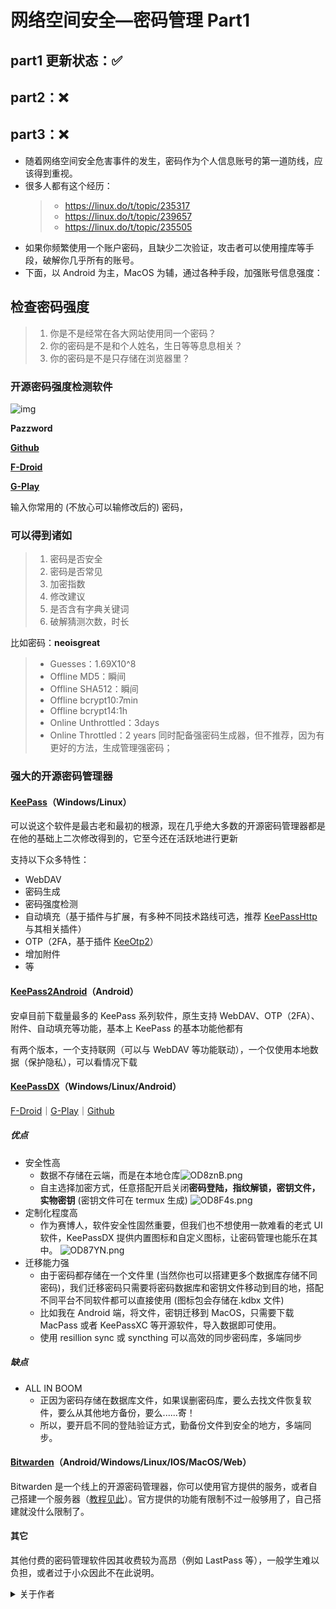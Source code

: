# **网络空间安全—密码管理 Part1**

## part1 更新状态：✅

## part2：❌

## part3：❌

- 随着网络空间安全危害事件的发生，密码作为个人信息账号的第一道防线，应该得到重视。
- 很多人都有这个经历：
  > - <https://linux.do/t/topic/235317>
  > - <https://linux.do/t/topic/239657>
  > - <https://linux.do/t/topic/235505>
- 如果你频繁使用一个账户密码，且缺少二次验证，攻击者可以使用撞库等手段，破解你几乎所有的账号。
- 下面，以 Android 为主，MacOS 为辅，通过各种手段，加强账号信息强度：

## 检查密码强度

> 1. 你是不是经常在各大网站使用同一个密码？
> 2. 你的密码是不是和个人姓名，生日等等息息相关？
> 3. 你的密码是不是只存储在浏览器里？

### 开源密码强度检测软件

![img](https://f-droid.org/repo/com.cyb3rko.pazzword/en-US/icon_4TlGVCx28WCvT9UWJJd3LIJnGxbG0XnQgrMEhJKROYc=.png)

**Pazzword**

[**Github**](https://github.com/cyb3rko/pazzword)

[**F-Droid**](https://f-droid.org/zh_Hant/packages/com.cyb3rko.pazzword/index.html)

[**G-Play**](https://play.google.com/store/apps/details?id=com.cyb3rko.pazzword&hl=zh)

输入你常用的 (不放心可以输修改后的) 密码，

### 可以得到诸如

> 1. 密码是否安全
> 2. 密码是否常见
> 3. 加密指数
> 4. 修改建议
> 5. 是否含有字典关键词
> 6. 破解猜测次数，时长

比如密码：**neoisgreat**

> - Guesses：1.69X10^8
> - Offline MD5：瞬间
> - Offline SHA512：瞬间
> - Offline bcrypt10:7min
> - Offline bcrypt14:1h
> - Online Unthrottled：3days
> - Online Throttled：2 years
>   同时配备强密码生成器，但不推荐，因为有更好的方法，生成管理强密码；

### 强大的开源密码管理器

#### [KeePass](https://keepass.info/)（Windows/Linux）

可以说这个软件是最古老和最初的根源，现在几乎绝大多数的开源密码管理器都是在他的基础上二次修改得到的，它至今还在活跃地进行更新

支持以下众多特性：

- WebDAV
- 密码生成
- 密码强度检测
- 自动填充（基于插件与扩展，有多种不同技术路线可选，推荐 [KeePassHttp](https://keepass.info/plugins.html#keepasshttp) 与其相关插件）
- OTP（2FA，基于插件 [KeeOtp2](https://keepass.info/plugins.html#keeotp)）
- 增加附件
- 等

#### [KeePass2Android](https://github.com/PhilippC/keepass2android)（Android）

安卓目前下载量最多的 KeePass 系列软件，原生支持 WebDAV、OTP（2FA）、附件、自动填充等功能，基本上 KeePass 的基本功能他都有

有两个版本，一个支持联网（可以与 WebDAV 等功能联动），一个仅使用本地数据（保护隐私），可以看情况下载

#### [KeePassDX](https://github.com/Kunzisoft/KeePassDX)（Windows/Linux/Android）

[F-Droid](https://f-droid.org/packages/com.kunzisoft.keepass.libre/)｜[G-Play](https://play.google.com/store/apps/details?id=com.kunzisoft.keepass.free)｜[Github](https://github.com/Kunzisoft/KeePassDX/releases)

##### 优点

- 安全性高
  - 数据不存储在云端，而是在本地仓库![OD8znB.png](https://ooo.0x0.ooo/2024/10/26/OD8znB.png)
  - 自主选择加密方式，任意搭配开启关闭**密码登陆，指纹解锁，密钥文件，实物密钥**
    (密钥文件可在 termux 生成)
    ![OD8F4s.png](https://ooo.0x0.ooo/2024/10/26/OD8F4s.png)
- 定制化程度高
  - 作为赛博人，软件安全性固然重要，但我们也不想使用一款难看的老式 UI 软件，KeePassDX 提供内置图标和自定义图标，让密码管理也能乐在其中。
    ![OD87YN.png](https://ooo.0x0.ooo/2024/10/26/OD87YN.png)
- 迁移能力强
  - 由于密码都存储在一个文件里 (当然你也可以搭建更多个数据库存储不同密码)，我们迁移密码只需要将密码数据库和密钥文件移动到目的地，搭配不同平台不同软件都可以直接使用 (图标包会存储在.kdbx 文件)
  - 比如我在 Android 端，将文件，密钥迁移到 MacOS，只需要下载 MacPass 或者 KeePassXC 等开源软件，导入数据即可使用。
  - 使用 resillion sync 或 syncthing 可以高效的同步密码库，多端同步

##### 缺点

- ALL IN BOOM
  - 正因为密码存储在数据库文件，如果误删密码库，要么去找文件恢复软件，要么从其他地方备份，要么......寄！
  - 所以，要开启不同的登陆验证方式，勤备份文件到安全的地方，多端同步。

#### [Bitwarden](https://bitwarden.com/)（Android/Windows/Linux/IOS/MacOS/Web）

Bitwarden 是一个线上的开源密码管理器，你可以使用官方提供的服务，或者自己搭建一个服务器（[教程见此](https://www.iplaysoft.com/bitwarden-self-host.html)）。官方提供的功能有限制不过一般够用了，自己搭建就没什么限制了。

#### 其它

其他付费的密码管理软件因其收费较为高昂（例如 LastPass 等），一般学生难以负担，或者过于小众因此不在此说明。

<details>
<summary>关于作者</summary>

> 文章地址：
>
> - Linuxdo <https://linux.do/t/topic/242686>
> - Ac-Wiki <https://github.com/Ac-Wiki/Ac-WiKi/blob/main/03-tools/>
>
> 作者：
>
> - user695(linux.do) <https://linux.do/u/user695/summary>
> - KipJaychou(Github) <https://github.com/KipJayChou>
>
> 向我申请 Linuxdo 邀请码：
> [mailto:jay20070220@gmail.com](mailto:jay20070220@gmail.com)

</details>
